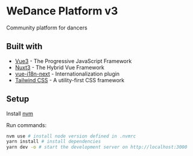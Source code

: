 # WeDance Platform v3

Community platform for dancers

## Built with

- [Vue3](https://vuejs.org/) - The Progressive JavaScript Framework
- [Nuxt3](https://v3.nuxtjs.org) - The Hybrid Vue Framework
- [vue-i18n-next](https://vue-i18n.intlify.dev/) - Internationalization plugin
- [Tailwind CSS](https://tailwindcss.com/) - A utility-first CSS framework

## Setup

Install [nvm](https://github.com/nvm-sh/nvm#installing-and-updating)

Run commands:

```bash
nvm use # install node version defined in .nvmrc
yarn install # install dependencies
yarn dev -o # start the development server on http://localhost:3000
```
